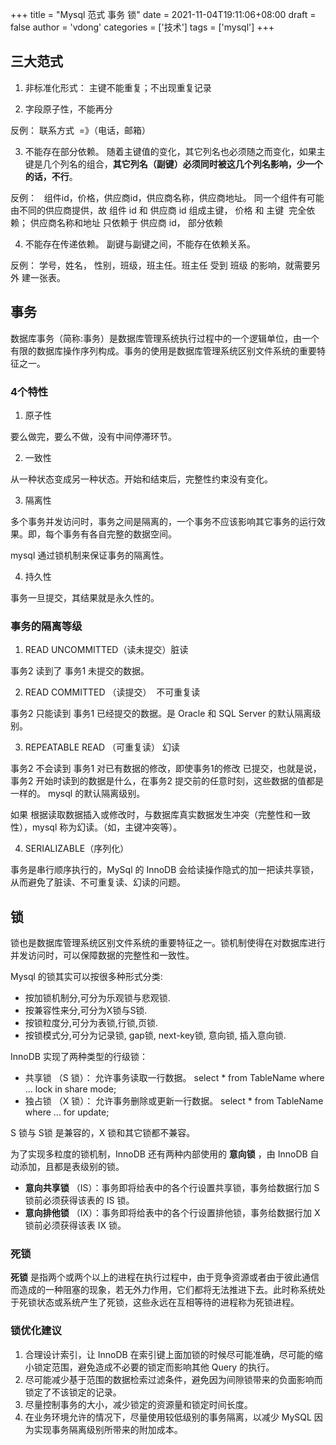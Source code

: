 +++
title = "Mysql 范式 事务 锁"
date = 2021-11-04T19:11:06+08:00
draft = false
author = 'vdong'
categories = ['技术']
tags = ['mysql']
+++

## 三大范式

1. 非标准化形式： 主键不能重复；不出现重复记录

2. 字段原子性，不能再分

反例： 联系方式  =》（电话，邮箱）

3. 不能存在部分依赖。 随着主键值的变化，其它列名也必须随之而变化，如果主键是几个列名的组合，**其它列名（副键）必须同时被这几个列名影响，少一个的话，不行**。

反例：   组件id，价格，供应商id，供应商名称，供应商地址。 同一个组件有可能由不同的供应商提供，故 组件 id 和 供应商 id 组成主键， 价格 和 主键  完全依赖； 供应商名称和地址 只依赖于 供应商 id， 部分依赖

4. 不能存在传递依赖。 副键与副键之间，不能存在依赖关系。

反例： 学号，姓名， 性别，班级，班主任。班主任 受到 班级 的影响，就需要另外 建一张表。


## 事务

数据库事务（简称:事务）是数据库管理系统执行过程中的一个逻辑单位，由一个有限的数据库操作序列构成。事务的使用是数据库管理系统区别文件系统的重要特征之一。

### 4个特性

1. 原子性

要么做完，要么不做，没有中间停滞环节。

2. 一致性

从一种状态变成另一种状态。开始和结束后，完整性约束没有变化。

3. 隔离性

多个事务并发访问时，事务之间是隔离的，一个事务不应该影响其它事务的运行效果。即，每个事务有各自完整的数据空间。

mysql 通过锁机制来保证事务的隔离性。

4. 持久性

事务一旦提交，其结果就是永久性的。


### 事务的隔离等级

1. READ UNCOMMITTED（读未提交）脏读

事务2 读到了 事务1 未提交的数据。

2. READ COMMITTED （读提交）  不可重复读

事务2 只能读到 事务1 已经提交的数据。是 Oracle 和 SQL Server 的默认隔离级别。

3. REPEATABLE READ （可重复读） 幻读

事务2 不会读到 事务1 对已有数据的修改，即使事务1的修改 已提交，也就是说，事务2 开始时读到的数据是什么，在事务2 提交前的任意时刻，这些数据的值都是一样的。 mysql 的默认隔离级别。

如果 根据读取数据插入或修改时，与数据库真实数据发生冲突（完整性和一致性），mysql 称为幻读。（如，主键冲突等）。

4. SERIALIZABLE（序列化）

事务是串行顺序执行的，MySql 的 InnoDB 会给读操作隐式的加一把读共享锁，从而避免了脏读、不可重复读、幻读的问题。


## 锁

锁也是数据库管理系统区别文件系统的重要特征之一。锁机制使得在对数据库进行并发访问时，可以保障数据的完整性和一致性。

Mysql 的锁其实可以按很多种形式分类:

- 按加锁机制分,可分为乐观锁与悲观锁.
- 按兼容性来分,可分为X锁与S锁.
- 按锁粒度分,可分为表锁,行锁,页锁.
- 按锁模式分,可分为记录锁, gap锁, next-key锁, 意向锁, 插入意向锁.

InnoDB 实现了两种类型的行级锁：

- 共享锁 （S 锁）： 允许事务读取一行数据。 select * from TableName where ... lock in share mode;
- 独占锁 （X 锁）： 允许事务删除或更新一行数据。 select * from TableName where ... for update;

S 锁与 S锁 是兼容的，X 锁和其它锁都不兼容。

为了实现多粒度的锁机制，InnoDB 还有两种内部使用的 **意向锁** ，由 InnoDB 自动添加，且都是表级别的锁。

- **意向共享锁** （IS）：事务即将给表中的各个行设置共享锁，事务给数据行加 S 锁前必须获得该表的 IS 锁。
- **意向排他锁** （IX）：事务即将给表中的各个行设置排他锁，事务给数据行加 X 锁前必须获得该表 IX 锁。

### 死锁

**死锁** 是指两个或两个以上的进程在执行过程中，由于竞争资源或者由于彼此通信而造成的一种阻塞的现象，若无外力作用，它们都将无法推进下去。此时称系统处于死锁状态或系统产生了死锁，这些永远在互相等待的进程称为死锁进程。

### 锁优化建议

1. 合理设计索引，让 InnoDB 在索引键上面加锁的时候尽可能准确，尽可能的缩小锁定范围，避免造成不必要的锁定而影响其他 Query 的执行。
2. 尽可能减少基于范围的数据检索过滤条件，避免因为间隙锁带来的负面影响而锁定了不该锁定的记录。
3. 尽量控制事务的大小，减少锁定的资源量和锁定时间长度。
4. 在业务环境允许的情况下，尽量使用较低级别的事务隔离，以减少 MySQL 因为实现事务隔离级别所带来的附加成本。
